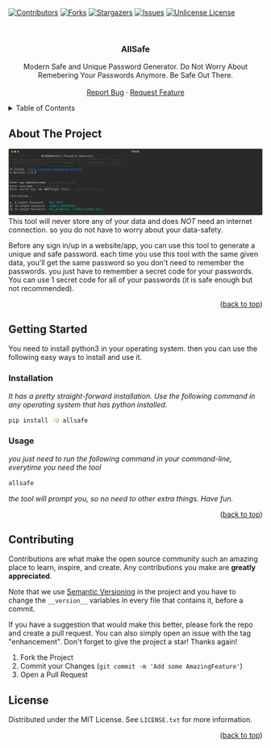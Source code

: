 <!-- Improved compatibility of back to top link: See: https://github.com/othneildrew/Best-README-Template/pull/73 -->
<a id="readme-top"></a>

<!-- PROJECT SHIELDS -->
<!--
*** I'm using markdown "reference style" links for readability.
*** Reference links are enclosed in brackets [ ] instead of parentheses ( ).
*** See the bottom of this document for the declaration of the reference variables
*** for contributors-url, forks-url, etc. This is an optional, concise syntax you may use.
*** https://www.markdownguide.org/basic-syntax/#reference-style-links
-->
[![Contributors][contributors-shield]][contributors-url]
[![Forks][forks-shield]][forks-url]
[![Stargazers][stars-shield]][stars-url]
[![Issues][issues-shield]][issues-url]
[![Unlicense License][license-shield]][license-url]


<!-- PROJECT LOGO -->
<br />
<div>
  <h3 align="center">AllSafe</h3>

  <p align="center">
    Modern Safe and Unique Password Generator. Do Not Worry About Remebering Your Passwords Anymore. Be Safe Out There.
    <br />
    <br />
    <a href="https://github.com/emargi/AllSafe/issues/new?labels=bug">Report Bug</a>
    ·
    <a href="https://github.com/emargi/AllSafe/issues/new?labels=enhancement">Request Feature</a>
  </p>
</div>



<!-- TABLE OF CONTENTS -->
<details>
  <summary>Table of Contents</summary>
  <ol>
    <li>
      <a href="#about-the-project">About The Project</a>
    </li>
    <li>
      <a href="#getting-started">Getting Started</a>
      <ul>
        <li><a href="#installation">Installation</a></li>
        <li><a href="#usage">Usage</a></li>
      </ul>
    </li>
    <li><a href="#contributing">Contributing</a></li>
    <li><a href="#license">License</a></li>
  </ol>
</details>



<!-- ABOUT THE PROJECT -->
## About The Project

<img src="./demo.svg"></svg>
<br />
This tool will never store any of your data and does *NOT* need an internet connection. so you do not have to worry about your data-safety.

Before any sign in/up in a website/app, you can use this tool to generate a unique and safe password. each time you use this tool with the same given data, you'll get the same password so you don't need to remember the passwords. you just have to remember a secret code for your passwords. You can use 1 secret code for all of your passwords (it is safe enough but not recommended).

<p align="right">(<a href="#readme-top">back to top</a>)</p>


<!-- GETTING STARTED -->
## Getting Started

You need to install python3 in your operating system. then you can use the following easy ways to install and use it.

### Installation

_It has a pretty straight-forward installation. Use the following command in any operating system that has python installed._

```sh
pip install -U allsafe
```

### Usage
_you just need to run the following command in your command-line, everytime you need the tool_
```sh
allsafe
```
_the tool will prompt you, so no need to other extra things. Have fun._

<p align="right">(<a href="#readme-top">back to top</a>)</p>


<!-- CONTRIBUTING -->
## Contributing

Contributions are what make the open source community such an amazing place to learn, inspire, and create. Any contributions you make are **greatly appreciated**.

Note that we use <a href="https://semver.org">Semantic Versioning</a> in the project and you have to change the `__version__` variables in every file that contains it, before a commit.

If you have a suggestion that would make this better, please fork the repo and create a pull request. You can also simply open an issue with the tag "enhancement".
Don't forget to give the project a star! Thanks again!

1. Fork the Project
2. Commit your Changes (`git commit -m 'Add some AmazingFeature'`)
3. Open a Pull Request


<!-- LICENSE -->
## License

Distributed under the MIT License. See `LICENSE.txt` for more information.

<p align="right">(<a href="#readme-top">back to top</a>)</p>


<!-- MARKDOWN LINKS & IMAGES -->
<!-- https://www.markdownguide.org/basic-syntax/#reference-style-links -->
[contributors-shield]: https://img.shields.io/github/contributors/emargi/AllSafe?style=for-the-badge
[contributors-url]: https://github.com/othneildrew/Best-README-Template/graphs/contributors
[forks-shield]: https://img.shields.io/github/forks/emargi/AllSafe?style=for-the-badge
[forks-url]: https://github.com/othneildrew/Best-README-Template/network/members
[stars-shield]: https://img.shields.io/github/stars/emargi/AllSafe?style=for-the-badge
[stars-url]: https://github.com/othneildrew/Best-README-Template/stargazers
[issues-shield]: https://img.shields.io/github/issues/emargi/AllSafe?style=for-the-badge
[issues-url]: https://github.com/othneildrew/Best-README-Template/issues
[license-shield]: https://img.shields.io/github/license/emargi/AllSafe?style=for-the-badge
[license-url]: https://github.com/othneildrew/Best-README-Template/blob/master/LICENSE.txt
